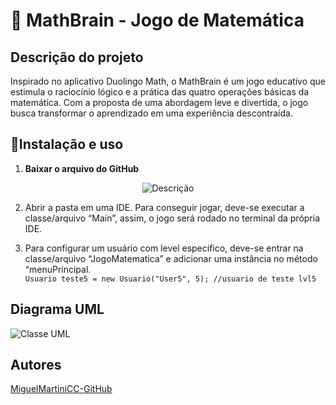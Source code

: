# 🧮 MathBrain - Jogo de Matemática
## Descrição do projeto
Inspirado no aplicativo Duolingo Math, o MathBrain é um jogo educativo que estimula o raciocínio lógico e a prática das quatro operações básicas da matemática. Com a proposta de uma abordagem leve e divertida, o jogo busca transformar o aprendizado em uma experiência descontraída.
## 📝Instalação e uso
1. **Baixar o arquivo do GitHub**
<div align="center">
  <img src="https://github.com/user-attachments/assets/172378a7-2ec9-4b33-91ca-f83c299d6685" alt="Descrição"/>
</div>

2. Abrir a pasta em uma IDE. Para conseguir jogar, deve-se executar a classe/arquivo “Main”, assim, o jogo será rodado no terminal da própria IDE.

3. Para configurar um usuário com level específico, deve-se entrar na classe/arquivo “JogoMatematica” e adicionar uma instância no método “menuPrincipal.
</br>`Usuario teste5 = new Usuario("User5", 5); //usuario de teste lvl5`

## Diagrama UML   
![Classe UML](https://github.com/user-attachments/assets/56068247-bb09-4361-8758-d5e085c472f3)


## **Autores**
[MiguelMartiniCC-GitHub](https://github.com/MiguelMartiniCC)
